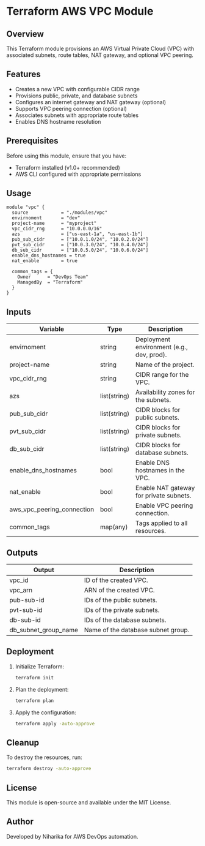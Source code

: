 # Terraform AWS VPC Module

## Overview
This Terraform module provisions an AWS Virtual Private Cloud (VPC) with associated subnets, route tables, NAT gateway, and optional VPC peering.

## Features
- Creates a new VPC with configurable CIDR range
- Provisions public, private, and database subnets
- Configures an internet gateway and NAT gateway (optional)
- Supports VPC peering connection (optional)
- Associates subnets with appropriate route tables
- Enables DNS hostname resolution

## Prerequisites
Before using this module, ensure that you have:
- Terraform installed (v1.0+ recommended)
- AWS CLI configured with appropriate permissions

## Usage
```hcl
module "vpc" {
  source            = "./modules/vpc"
  envirnoment       = "dev"
  project-name      = "myproject"
  vpc_cidr_rng      = "10.0.0.0/16"
  azs               = ["us-east-1a", "us-east-1b"]
  pub_sub_cidr      = ["10.0.1.0/24", "10.0.2.0/24"]
  pvt_sub_cidr      = ["10.0.3.0/24", "10.0.4.0/24"]
  db_sub_cidr       = ["10.0.5.0/24", "10.0.6.0/24"]
  enable_dns_hostnames = true
  nat_enable        = true

  common_tags = {
    Owner      = "DevOps Team"
    ManagedBy  = "Terraform"
  }
}
```

## Inputs
| Variable                  | Type         | Description |
|---------------------------|-------------|-------------|
| envirnoment               | string      | Deployment environment (e.g., dev, prod). |
| project-name              | string      | Name of the project. |
| vpc_cidr_rng              | string      | CIDR range for the VPC. |
| azs                       | list(string)| Availability zones for the subnets. |
| pub_sub_cidr              | list(string)| CIDR blocks for public subnets. |
| pvt_sub_cidr              | list(string)| CIDR blocks for private subnets. |
| db_sub_cidr               | list(string)| CIDR blocks for database subnets. |
| enable_dns_hostnames      | bool        | Enable DNS hostnames in the VPC. |
| nat_enable                | bool        | Enable NAT gateway for private subnets. |
| aws_vpc_peering_connection | bool       | Enable VPC peering connection. |
| common_tags               | map(any)    | Tags applied to all resources. |

## Outputs
| Output  | Description |
|---------|-------------|
| vpc_id  | ID of the created VPC. |
| vpc_arn | ARN of the created VPC. |
| pub-sub-id | IDs of the public subnets. |
| pvt-sub-id | IDs of the private subnets. |
| db-sub-id | IDs of the database subnets. |
| db_subnet_group_name | Name of the database subnet group. |

## Deployment
1. Initialize Terraform:
   ```sh
   terraform init
   ```
2. Plan the deployment:
   ```sh
   terraform plan
   ```
3. Apply the configuration:
   ```sh
   terraform apply -auto-approve
   ```

## Cleanup
To destroy the resources, run:
```sh
terraform destroy -auto-approve
```

## License
This module is open-source and available under the MIT License.

## Author
Developed by Niharika for AWS DevOps automation.

